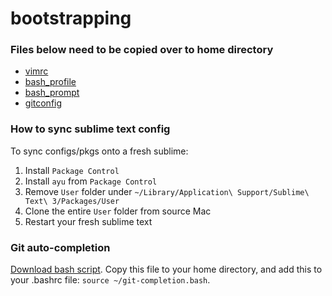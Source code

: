 # bootstrapping

### Files below need to be copied over to home directory
  * [vimrc](./.vimrc)
  * [bash_profile](./.bash_profile)
  * [bash_prompt](./.bash_prompt)
  * [gitconfig](./.gitconfig)

### How to sync sublime text config
To sync configs/pkgs onto a fresh sublime:
 1. Install `Package Control`
 2. Install `ayu` from `Package Control`
 2. Remove `User` folder under `~/Library/Application\ Support/Sublime\ Text\ 3/Packages/User`
 3. Clone the entire `User` folder from source Mac
 4. Restart your fresh sublime text

### Git auto-completion
[Download bash script](https://github.com/git/git/blob/master/contrib/completion/git-completion.bash). 
Copy this file to your home directory, and add this to your .bashrc file: `source ~/git-completion.bash`.
  

